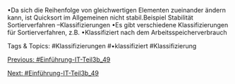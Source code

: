 •Da sich die Reihenfolge von gleichwertigen Elementen zueinander ändern kann, ist Quicksort im Allgemeinen nicht 
stabil.Beispiel Stabilität
Sortierverfahren –Klassifizierungen
•Es gibt verschiedene Klassifizierungen für Sortierverfahren, z.B.
•Klassifiziert nach dem Arbeitsspeicherverbrauch

   Tags & Topics:
   #Klassifizierungen
   #•klassifiziert
   #Klassifizierung

[Previous: #Einführung-IT-Teil3b_49](Einführung-IT-Teil3b_49.md)

[Next: #Einführung-IT-Teil3b_49](Einführung-IT-Teil3b_49.md)